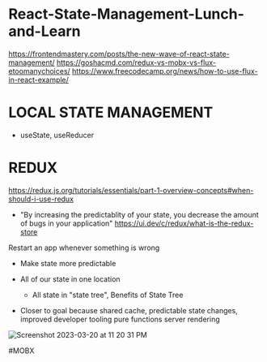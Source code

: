 # React-State-Management-Lunch-and-Learn

https://frontendmastery.com/posts/the-new-wave-of-react-state-management/
https://goshacmd.com/redux-vs-mobx-vs-flux-etoomanychoices/
https://www.freecodecamp.org/news/how-to-use-flux-in-react-example/

# LOCAL STATE MANAGEMENT

- useState, useReducer

# REDUX
https://redux.js.org/tutorials/essentials/part-1-overview-concepts#when-should-i-use-redux

- "By increasing the predictablity of your state, you decrease the amount of bugs in your application"
https://ui.dev/c/redux/what-is-the-redux-store

Restart an app whenever something is wrong

- Make state more predictable

- All of our state in one location
  - All state in "state tree", Benefits of State Tree
- Closer to goal because 
  shared cache, 
  predictable state changes, 
  improved developer tooling
  pure functions
  server rendering
  
![Screenshot 2023-03-20 at 11 20 31 PM](https://user-images.githubusercontent.com/989849/226510395-6b52e630-12dc-4038-8db6-a67be7d4e16e.png)

#MOBX
